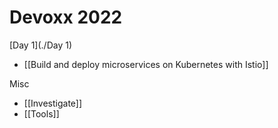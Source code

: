 # Devoxx 2022

[Day 1](./Day 1)
- [[Build and deploy microservices on Kubernetes with Istio]]

Misc
- [[Investigate]]
- [[Tools]]